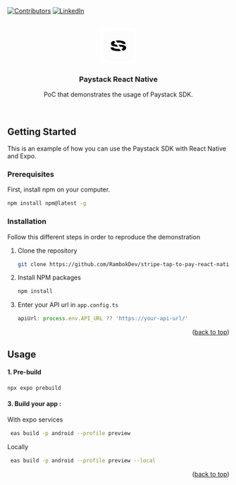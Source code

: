 [![Contributors][contributors-shield]][contributors-url]
[![LinkedIn][linkedin-shield]][linkedin-url]


<!-- PROJECT LOGO -->
<br />
<div align="center">
  <a href="https://github.com/RambokDev/paystack-react-native">
    <img src="assets/images/logo.png" alt="Logo" width="80" height="80">
  </a>
<h3 align="center">Paystack React Native</h3>
  <p align="center">
    PoC that demonstrates the usage of Paystack SDK.
    <br />
    <br />
    <br />



    
  </p>

[//]: # (  https://github.com/RambokDev/stripe-tap-to-pay-react-native/assets/97283640/257ee1aa-ccf0-42a5-b228-a63e3aaf8ad3)
</div>







<!-- GETTING STARTED -->

## Getting Started

This is an example of how you can use the Paystack SDK with React Native and Expo.

### Prerequisites

First, install npm on your computer.

  ```sh
  npm install npm@latest -g
  ```

### Installation

Follow this different steps in order to reproduce the demonstration

1. Clone the repository
   ```sh
   git clone https://github.com/RambokDev/stripe-tap-to-pay-react-native.git
   ```
3. Install NPM packages
   ```sh
   npm install
   ```
4. Enter your API url in `app.config.ts`
   ```js
   apiUrl: process.env.API_URL ?? 'https://your-api-url/'
   ```

<p align="right">(<a href="#readme-top">back to top</a>)</p>



<!-- USAGE -->

## Usage

#### 1. Pre-build

   ```sh
   npx expo prebuild
   ```

#### 3. Build your app :

With expo services

   ```sh
    eas build -p android --profile preview  
   ```

Locally

   ```sh
    eas build -p android --profile preview --local 
   ```


<p align="right">(<a href="#readme-top">back to top</a>)</p>


<!-- MARKDOWN LINKS & IMAGES -->
<!-- https://www.markdownguide.org/basic-syntax/#reference-style-links -->

[contributors-shield]: https://img.shields.io/github/contributors/RambokDev/stripe-tap-to-pay-react-native?style=for-the-badge

[contributors-url]: https://github.com/RambokDev/stripe-tap-to-pay-react-native/graphs/contributors

[linkedin-shield]: https://img.shields.io/badge/-LinkedIn-black.svg?style=for-the-badge&logo=linkedin&colorB=555

[linkedin-url]: https://www.linkedin.com/company/soluce-technologies
